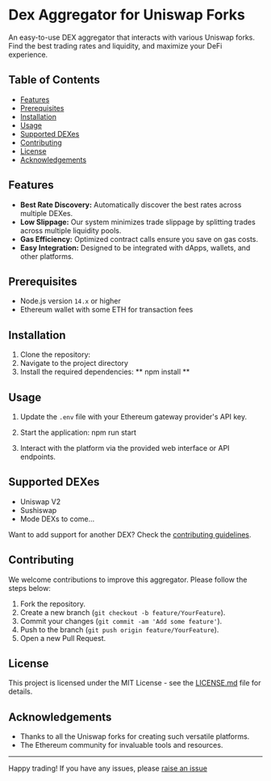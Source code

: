# Dex Aggregator for Uniswap Forks

An easy-to-use DEX aggregator that interacts with various Uniswap forks. Find the best trading rates and liquidity, and maximize your DeFi experience.

## Table of Contents

- [Features](#features)
- [Prerequisites](#prerequisites)
- [Installation](#installation)
- [Usage](#usage)
- [Supported DEXes](#supported-dexes)
- [Contributing](#contributing)
- [License](#license)
- [Acknowledgements](#acknowledgements)

## Features

- **Best Rate Discovery:** Automatically discover the best rates across multiple DEXes.
- **Low Slippage:** Our system minimizes trade slippage by splitting trades across multiple liquidity pools.
- **Gas Efficiency:** Optimized contract calls ensure you save on gas costs.
- **Easy Integration:** Designed to be integrated with dApps, wallets, and other platforms.

## Prerequisites

- Node.js version `14.x` or higher
- Ethereum wallet with some ETH for transaction fees

## Installation

1. Clone the repository:
2. Navigate to the project directory
3. Install the required dependencies:
**
npm install
**

## Usage

1. Update the `.env` file with your Ethereum gateway provider's API key.

2. Start the application: npm run start

3. Interact with the platform via the provided web interface or API endpoints.

## Supported DEXes

- Uniswap V2
- Sushiswap
- Mode DEXs to come...

Want to add support for another DEX? Check the [contributing guidelines](#contributing).

## Contributing

We welcome contributions to improve this aggregator. Please follow the steps below:

1. Fork the repository.
2. Create a new branch (`git checkout -b feature/YourFeature`).
3. Commit your changes (`git commit -am 'Add some feature'`).
4. Push to the branch (`git push origin feature/YourFeature`).
5. Open a new Pull Request.


## License

This project is licensed under the MIT License - see the [LICENSE.md](./LICENSE.md) file for details.

## Acknowledgements

- Thanks to all the Uniswap forks for creating such versatile platforms.
- The Ethereum community for invaluable tools and resources.

---

Happy trading! If you have any issues, please [raise an issue](https://github.com/gregsio/dex-aggregator/issues)